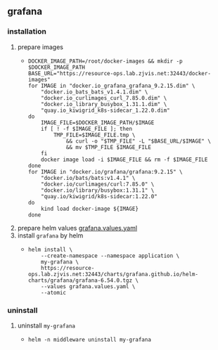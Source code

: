## grafana

### installation
1. prepare images
    * ```shell
      DOCKER_IMAGE_PATH=/root/docker-images && mkdir -p $DOCKER_IMAGE_PATH
      BASE_URL="https://resource-ops.lab.zjvis.net:32443/docker-images"
      for IMAGE in "docker.io_grafana_grafana_9.2.15.dim" \
          "docker.io_bats_bats_v1.4.1.dim" \
          "docker.io_curlimages_curl_7.85.0.dim" \
          "docker.io_library_busybox_1.31.1.dim" \
          "quay.io_kiwigrid_k8s-sidecar_1.22.0.dim"
      do
          IMAGE_FILE=$DOCKER_IMAGE_PATH/$IMAGE
          if [ ! -f $IMAGE_FILE ]; then
              TMP_FILE=$IMAGE_FILE.tmp \
                  && curl -o "$TMP_FILE" -L "$BASE_URL/$IMAGE" \
                  && mv $TMP_FILE $IMAGE_FILE
          fi
          docker image load -i $IMAGE_FILE && rm -f $IMAGE_FILE
      done
      for IMAGE in "docker.io/grafana/grafana:9.2.15" \
          "docker.io/bats/bats:v1.4.1" \
          "docker.io/curlimages/curl:7.85.0" \
          "docker.io/library/busybox:1.31.1" \
          "quay.io/kiwigrid/k8s-sidecar:1.22.0"
      do
          kind load docker-image ${IMAGE}
      done
      ```
2. prepare helm values [grafana.values.yaml](resources/grafana.values.yaml.md)
3. install `grafana` by helm
    * ```shell
      helm install \
          --create-namespace --namespace application \
          my-grafana \
          https://resource-ops.lab.zjvis.net:32443/charts/grafana.github.io/helm-charts/grafana/grafana-6.54.0.tgz \
          --values grafana.values.yaml \
          --atomic
      ```

### uninstall 
1. uninstall `my-grafana`
    * ```shell
      helm -n middleware uninstall my-grafana
      ```
